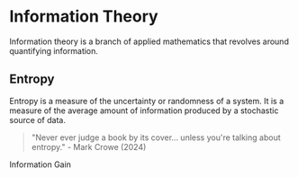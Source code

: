 
# Information Theory

Information theory is a branch of applied mathematics that revolves around quantifying information.

## Entropy

Entropy is a measure of the uncertainty or randomness of a system. It is a measure of the average amount of information produced by a stochastic source of data.

> "Never ever judge a book by its cover... unless you're talking about entropy." - Mark Crowe (2024)

Information Gain
